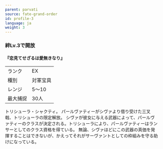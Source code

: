 ```yaml
---
parent: parvati
source: fate-grand-order
id: profile-3
language: ja
weight: 3
---
```


### 絆Lv.3で開放

#### 『恋見てせざるは愛無きなり』

<table>
  <tr><td>ランク</td><td>EX</td></tr>
  <tr><td>種別</td><td>対軍宝具</td></tr>
  <tr><td>レンジ</td><td>5～10</td></tr>
  <tr><td>最大捕捉</td><td>30人</td></tr>
</table>

トリシューラ・シャクティ。
パールヴァティーがシヴァより借り受けた三叉戟、トリシューラの限定解放。
シヴァが彼女に与える武器によって、パールヴァティーのクラスが決定される。トリシューラにより、パールヴァティーはランサーとしてのクラス資格を得ている。
無論、シヴァほどにこの武器の真価を発揮することはできないが、かえってそれがサーヴァントとしての枠組みを守る助けになっている。

